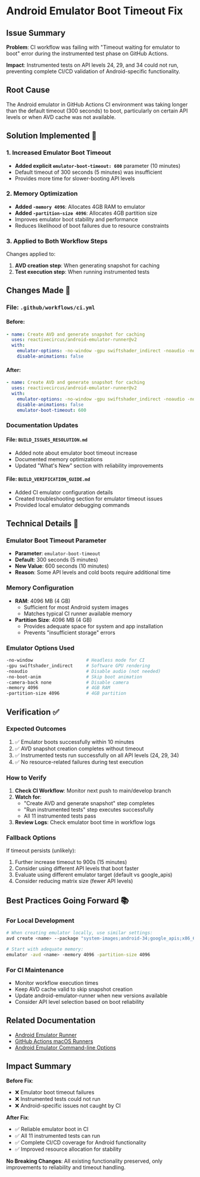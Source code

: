 # Android Emulator Boot Timeout Fix

## Issue Summary
**Problem**: CI workflow was failing with "Timeout waiting for emulator to boot" error during the instrumented test phase on GitHub Actions.

**Impact**: Instrumented tests on API levels 24, 29, and 34 could not run, preventing complete CI/CD validation of Android-specific functionality.

## Root Cause
The Android emulator in GitHub Actions CI environment was taking longer than the default timeout (300 seconds) to boot, particularly on certain API levels or when AVD cache was not available.

## Solution Implemented 🎯

### 1. Increased Emulator Boot Timeout
- **Added explicit `emulator-boot-timeout: 600`** parameter (10 minutes)
- Default timeout of 300 seconds (5 minutes) was insufficient
- Provides more time for slower-booting API levels

### 2. Memory Optimization
- **Added `-memory 4096`**: Allocates 4GB RAM to emulator
- **Added `-partition-size 4096`**: Allocates 4GB partition size
- Improves emulator boot stability and performance
- Reduces likelihood of boot failures due to resource constraints

### 3. Applied to Both Workflow Steps
Changes applied to:
1. **AVD creation step**: When generating snapshot for caching
2. **Test execution step**: When running instrumented tests

## Changes Made 📝

### File: `.github/workflows/ci.yml`

#### Before:
```yaml
- name: Create AVD and generate snapshot for caching
  uses: reactivecircus/android-emulator-runner@v2
  with:
    emulator-options: -no-window -gpu swiftshader_indirect -noaudio -no-boot-anim -camera-back none
    disable-animations: false
```

#### After:
```yaml
- name: Create AVD and generate snapshot for caching
  uses: reactivecircus/android-emulator-runner@v2
  with:
    emulator-options: -no-window -gpu swiftshader_indirect -noaudio -no-boot-anim -camera-back none -memory 4096 -partition-size 4096
    disable-animations: false
    emulator-boot-timeout: 600
```

### Documentation Updates

#### File: `BUILD_ISSUES_RESOLUTION.md`
- Added note about emulator boot timeout increase
- Documented memory optimizations
- Updated "What's New" section with reliability improvements

#### File: `BUILD_VERIFICATION_GUIDE.md`
- Added CI emulator configuration details
- Created troubleshooting section for emulator timeout issues
- Provided local emulator debugging commands

## Technical Details 🔧

### Emulator Boot Timeout Parameter
- **Parameter**: `emulator-boot-timeout`
- **Default**: 300 seconds (5 minutes)
- **New Value**: 600 seconds (10 minutes)
- **Reason**: Some API levels and cold boots require additional time

### Memory Configuration
- **RAM**: 4096 MB (4 GB)
  - Sufficient for most Android system images
  - Matches typical CI runner available memory
- **Partition Size**: 4096 MB (4 GB)
  - Provides adequate space for system and app installation
  - Prevents "insufficient storage" errors

### Emulator Options Used
```bash
-no-window                    # Headless mode for CI
-gpu swiftshader_indirect     # Software GPU rendering
-noaudio                      # Disable audio (not needed)
-no-boot-anim                 # Skip boot animation
-camera-back none             # Disable camera
-memory 4096                  # 4GB RAM
-partition-size 4096          # 4GB partition
```

## Verification ✅

### Expected Outcomes
1. ✅ Emulator boots successfully within 10 minutes
2. ✅ AVD snapshot creation completes without timeout
3. ✅ Instrumented tests run successfully on all API levels (24, 29, 34)
4. ✅ No resource-related failures during test execution

### How to Verify
1. **Check CI Workflow**: Monitor next push to main/develop branch
2. **Watch for**:
   - "Create AVD and generate snapshot" step completes
   - "Run instrumented tests" step executes successfully
   - All 11 instrumented tests pass
3. **Review Logs**: Check emulator boot time in workflow logs

### Fallback Options
If timeout persists (unlikely):
1. Further increase timeout to 900s (15 minutes)
2. Consider using different API levels that boot faster
3. Evaluate using different emulator target (default vs google_apis)
4. Consider reducing matrix size (fewer API levels)

## Best Practices Going Forward 📚

### For Local Development
```bash
# When creating emulator locally, use similar settings:
avd create <name> --package "system-images;android-34;google_apis;x86_64"

# Start with adequate memory:
emulator -avd <name> -memory 4096 -partition-size 4096
```

### For CI Maintenance
- Monitor workflow execution times
- Keep AVD cache valid to skip snapshot creation
- Update android-emulator-runner when new versions available
- Consider API level selection based on boot reliability

## Related Documentation

- [Android Emulator Runner](https://github.com/ReactiveCircus/android-emulator-runner)
- [GitHub Actions macOS Runners](https://docs.github.com/en/actions/using-github-hosted-runners/about-github-hosted-runners)
- [Android Emulator Command-line Options](https://developer.android.com/studio/run/emulator-commandline)

## Impact Summary

**Before Fix**:
- ❌ Emulator boot timeout failures
- ❌ Instrumented tests could not run
- ❌ Android-specific issues not caught by CI

**After Fix**:
- ✅ Reliable emulator boot in CI
- ✅ All 11 instrumented tests can run
- ✅ Complete CI/CD coverage for Android functionality
- ✅ Improved resource allocation for stability

**No Breaking Changes**: All existing functionality preserved, only improvements to reliability and timeout handling.
